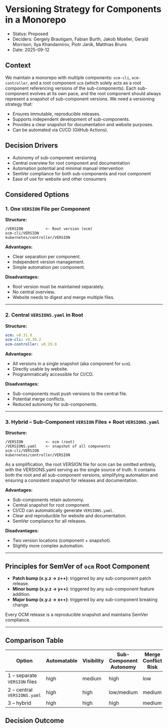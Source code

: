 # Versioning Strategy for Components in a Monorepo

* Status: Proposed
* Deciders: Gergely Brautigam, Fabian Burth, Jakob Moeller, Gerald Morrison, Ilya Khandamirov, Piotr Janik, Matthias Bruns
* Date: 2025-09-12

## Context

We maintain a monorepo with multiple components: `ocm-cli`, `ocm-controller`, and a root component `ocm` (which solely acts as a root component referencing versions of the sub-components). Each sub-component evolves at its own pace, and the root component should always represent a snapshot of sub-component versions. We need a versioning strategy that:

* Ensures immutable, reproducible releases.
* Supports independent development of sub-components.
* Provides a clear snapshot for documentation and website purposes.
* Can be automated via CI/CD (GitHub Actions).

## Decision Drivers

* Autonomy of sub-component versioning
* Central overview for root component and documentation
* Automation potential and minimal manual intervention
* SemVer compliance for both sub-components and root component
* Ease of use for website and other consumers

## Considered Options

### 1. One `VERSION` File per Component

**Structure:**

```text
/VERSION          <- Root version (ocm)
ocm-cli/VERSION
kubernetes/controller/VERSION
```

**Advantages:**

* Clear separation per component.
* Independent version management.
* Simple automation per component.

**Disadvantages:**

* Root version must be maintained separately.
* No central overview.
* Website needs to digest and merge multiple files.

---

### 2. Central `VERSIONS.yaml` in Root

**Structure:**

```yaml
ocm: v0.31.0
ocm-cli: v0.30.2
ocm-controller: v0.29.0
```

**Advantages:**

* All versions in a single snapshot (aka component for `ocm`).
* Directly usable by website.
* Programmatically accessible for CI/CD.

**Disadvantages:**

* Sub-components must push versions to the central file.
* Potential merge conflicts.
* Reduced autonomy for sub-components.

---

### 3. Hybrid – Sub-Component `VERSION` Files + Root `VERSIONS.yaml`

**Structure:**

```text
/VERSION          <- ocm (root)
/VERSIONS.yaml    <- snapshot of all components
ocm-cli/VERSION
kubernetes/controller/VERSION
```

As a simplification, the root VERSION file for ocm can be omitted entirely, with the VERSIONS.yaml serving as the single source of truth. It contains both the root and all sub-component versions, simplifying automation and ensuring a consistent snapshot for releases and documentation.

**Advantages:**

* Sub-components retain autonomy.
* Central snapshot for root component.
* CI/CD can automatically generate `VERSIONS.yaml`.
* Clear and reproducible for website and documentation.
* SemVer compliance for all releases.

**Disadvantages:**

* Two version locations (component + snapshot).
* Slightly more complex automation.

---

## Principles for SemVer of `ocm` Root Component

* **Patch bump (x.y.z → z++)**: triggered by any sub-component patch release.
* **Minor bump (x.y.z → y++)**: triggered by any sub-component feature addition.
* **Major bump (x.y.z → x++)**: triggered by any sub-component breaking change.

Every OCM release is a reproducible snapshot and maintains SemVer compliance.

---

## Comparison Table

| Option                       | Automatable | Visibility | Sub-Component Autonomy | Merge Conflict Risk |
| ---------------------------- | ----------- | ---------- | ---------------------- | ------------------- |
| 1 – separate `VERSION` files | high        | medium     | high                   | low                 |
| 2 – central `VERSIONS.yaml`  | high        | high       | low/medium             | medium              |
| 3 – hybrid                   | high        | high       | high                   | medium              |

## Decision Outcome
